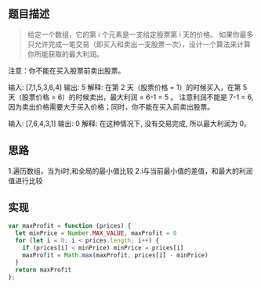 ## 题目描述

> 给定一个数组，它的第 i 个元素是一支给定股票第 i 天的价格。
如果你最多只允许完成一笔交易（即买入和卖出一支股票一次），设计一个算法来计算你所能获取的最大利润。

注意：你不能在买入股票前卖出股票。

输入: [7,1,5,3,6,4]
输出: 5
解释: 在第 2 天（股票价格 = 1）的时候买入，在第 5 天（股票价格 = 6）的时候卖出，最大利润 = 6-1 = 5 。
     注意利润不能是 7-1 = 6, 因为卖出价格需要大于买入价格；同时，你不能在买入前卖出股票。

输入: [7,6,4,3,1]
输出: 0
解释: 在这种情况下, 没有交易完成, 所以最大利润为 0。


## 思路

1.遍历数组，当为i时,和全局的最小值比较
2.i与当前最小值的差值，和最大的利润值进行比较

## 实现

```js
var maxProfit = function (prices) {
  let minPrice = Number.MAX_VALUE, maxProfit = 0
  for (let i = 0; i < prices.length; i++) {
    if (prices[i] < minPrice) minPrice = prices[i]
    maxProfit = Math.max(maxProfit, prices[i] - minPrice)
  }
  return maxProfit
};
```